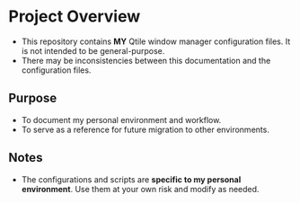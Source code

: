 # Project Overview

- This repository contains **MY** Qtile window manager configuration files. It is not intended to be general-purpose.
- There may be inconsistencies between this documentation and the configuration files.

## Purpose

- To document my personal environment and workflow.
- To serve as a reference for future migration to other environments.

## Notes

- The configurations and scripts are **specific to my personal environment**. Use them at your own risk and modify as needed.


<!-- -->
